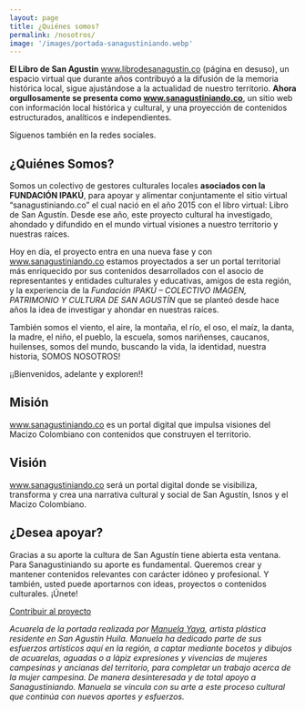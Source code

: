 ```yaml
---
layout: page
title: ¿Quiénes somos?
permalink: /nosotros/
image: '/images/portada-sanagustiniando.webp'
---
```

**El Libro de San Agustin** www.librodesanagustin.co (página en desuso), un espacio virtual que durante años contribuyó a la difusión de la memoria histórica local, sigue ajustándose a la actualidad de nuestro territorio. **Ahora orgullosamente se presenta como www.sanagustiniando.co**, un sitio web con información local histórica y cultural, y una proyección de contenidos estructurados, analíticos e independientes.

Síguenos también en la redes sociales.

## ¿Quiénes Somos?

Somos un colectivo de gestores culturales locales **asociados con la FUNDACIÓN IPAKÚ**, para apoyar y alimentar conjuntamente el sitio virtual “sanagustiniando.co” el cual nació en el año 2015 con el libro virtual: Libro de San Agustín. Desde ese año, este proyecto cultural ha investigado, ahondado y difundido en el mundo virtual visiones a nuestro territorio y nuestras raíces.

Hoy en día, el proyecto entra en una nueva fase y con www.sanagustiniando.co estamos proyectados a ser un portal territorial más enriquecido por sus contenidos desarrollados con el asocio de representantes y entidades culturales y educativas, amigos de esta región, y la experiencia de la *Fundación IPAKÚ – COLECTIVO IMAGEN, PATRIMONIO Y CULTURA DE SAN AGUSTÍN* que se planteó desde hace años la idea de investigar y ahondar en nuestras raíces.

También somos el viento, el aire, la montaña, el río, el oso, el maíz, la danta, la madre, el niño, el pueblo, la escuela, somos nariñenses, caucanos, huilenses, somos del mundo, buscando la vida, la identidad, nuestra historia, SOMOS NOSOTROS!

¡¡Bienvenidos, adelante y exploren!!

## Misión

www.sanagustiniando.co es un portal digital que impulsa visiones del Macizo Colombiano con contenidos que construyen el territorio.

## Visión

www.sanagustiniando.co será un portal digital donde se visibiliza, transforma y crea una narrativa cultural y social de San Agustín, Isnos y el Macizo Colombiano.

## ¿Desea apoyar?

Gracias a su aporte la cultura de San Agustín tiene abierta esta ventana. Para Sanagustiniando su aporte es fundamental. Queremos crear y mantener contenidos relevantes con carácter idóneo y profesional.  Y también, usted puede aportarnos con ideas, proyectos o contenidos culturales. ¡Únete!

<a href="https://paypal.me/sanagustiniando?locale.x=es_XC" class="subscribe-button button button--primary">Contribuir al proyecto</a>

*Acuarela de la portada realizada por [Manuela Yaya](https://www.facebook.com/manuela.yaya), artista plástica residente en San Agustín Huila. Manuela ha dedicado parte de sus esfuerzos artísticos aquí en la región, a captar mediante bocetos y dibujos de acuarelas, aguadas o a lápiz expresiones y vivencias de mujeres campesinas y ancianas del territorio, para completar un trabajo acerca de la mujer campesina. De manera desinteresada y de total apoyo a Sanagustiniando. Manuela se vincula con su arte a este proceso cultural que continúa con nuevos aportes y esfuerzos.*